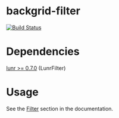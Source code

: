 backgrid-filter
===============
[![Build Status](https://travis-ci.org/wyuenho/backgrid-filter.png?branch=master)](https://travis-ci.org/wyuenho/backgrid-filter)

Dependencies
============
[lunr >= 0.7.0](http://lunrjs.com) (LunrFilter)

Usage
=====
See the [Filter](http://backgridjs.com/ref/extensions/filter.html) section in
the documentation.
